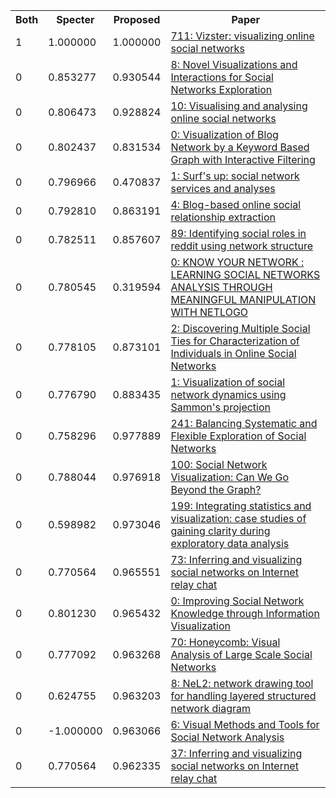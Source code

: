 <html><table><tr>
<th>Both</th>
<th>Specter</th>
<th>Proposed</th>
<th>Paper</th>
</tr>
<tr>
<td>1</td>
<td>1.000000</td>
<td>1.000000</td>
<td><a href="https://www.semanticscholar.org/paper/84e9041e77ee9cbca1a2e4f841fc23804f4e5b48">711: Vizster: visualizing online social networks</a></td>
</tr>
<tr>
<td>0</td>
<td>0.853277</td>
<td>0.930544</td>
<td><a href="https://www.semanticscholar.org/paper/54dcfbca086212d59fc375d64e10d780f826a7e4">8: Novel Visualizations and Interactions for Social Networks Exploration</a></td>
</tr>
<tr>
<td>0</td>
<td>0.806473</td>
<td>0.928824</td>
<td><a href="https://www.semanticscholar.org/paper/3d93a20d271772ceeff58ddaf755ef8d36f2e9d9">10: Visualising and analysing online social networks</a></td>
</tr>
<tr>
<td>0</td>
<td>0.802437</td>
<td>0.831534</td>
<td><a href="https://www.semanticscholar.org/paper/b928b96a2d893a8759e9683bb97e5b3bd1d85165">0: Visualization of Blog Network by a Keyword Based Graph with Interactive Filtering</a></td>
</tr>
<tr>
<td>0</td>
<td>0.796966</td>
<td>0.470837</td>
<td><a href="https://www.semanticscholar.org/paper/06d23c1653a8a2d62394bf3666fc166b6eb564aa">1: Surf's up: social network services and analyses</a></td>
</tr>
<tr>
<td>0</td>
<td>0.792810</td>
<td>0.863191</td>
<td><a href="https://www.semanticscholar.org/paper/18617f2444f04f1727187c4f4e085eebaaeed7fc">4: Blog-based online social relationship extraction</a></td>
</tr>
<tr>
<td>0</td>
<td>0.782511</td>
<td>0.857607</td>
<td><a href="https://www.semanticscholar.org/paper/5be43ef849329a54cd0c01e1432ab5e21517820e">89: Identifying social roles in reddit using network structure</a></td>
</tr>
<tr>
<td>0</td>
<td>0.780545</td>
<td>0.319594</td>
<td><a href="https://www.semanticscholar.org/paper/60a864a2d42ab9940ab36467392882ab7a5c85c1">0: KNOW YOUR NETWORK : LEARNING SOCIAL NETWORKS ANALYSIS THROUGH MEANINGFUL MANIPULATION WITH NETLOGO</a></td>
</tr>
<tr>
<td>0</td>
<td>0.778105</td>
<td>0.873101</td>
<td><a href="https://www.semanticscholar.org/paper/b7e9dffe6bb33ca914f92907cc99f41b6ac98b0f">2: Discovering Multiple Social Ties for Characterization of Individuals in Online Social Networks</a></td>
</tr>
<tr>
<td>0</td>
<td>0.776790</td>
<td>0.883435</td>
<td><a href="https://www.semanticscholar.org/paper/4d78fdeb6c617a9a0dbb1c8ff901cc9559e3947a">1: Visualization of social network dynamics using Sammon's projection</a></td>
</tr>
<tr>
<td>0</td>
<td>0.758296</td>
<td>0.977889</td>
<td><a href="https://www.semanticscholar.org/paper/01c3c86c5d68765438c7e191c054c5f9750f4073">241: Balancing Systematic and Flexible Exploration of Social Networks</a></td>
</tr>
<tr>
<td>0</td>
<td>0.788044</td>
<td>0.976918</td>
<td><a href="https://www.semanticscholar.org/paper/2c45e3d6a23a48bd8b4c3561b48f3d064380835a">100: Social Network Visualization: Can We Go Beyond the Graph?</a></td>
</tr>
<tr>
<td>0</td>
<td>0.598982</td>
<td>0.973046</td>
<td><a href="https://www.semanticscholar.org/paper/15dfdd0ea1b06e7ef5e70f711231a65c2b86e652">199: Integrating statistics and visualization: case studies of gaining clarity during exploratory data analysis</a></td>
</tr>
<tr>
<td>0</td>
<td>0.770564</td>
<td>0.965551</td>
<td><a href="https://www.semanticscholar.org/paper/cc0a4389db9cc5d3d2b47e831264c1b58c9bba95">73: Inferring and visualizing social networks on Internet relay chat</a></td>
</tr>
<tr>
<td>0</td>
<td>0.801230</td>
<td>0.965432</td>
<td><a href="https://www.semanticscholar.org/paper/3178b0b64f2d28babc8ee00f0c7dbb9c60071eba">0: Improving Social Network Knowledge through Information Visualization</a></td>
</tr>
<tr>
<td>0</td>
<td>0.777092</td>
<td>0.963268</td>
<td><a href="https://www.semanticscholar.org/paper/dc89c8d74b53372e30bcdc5133049da293019c3c">70: Honeycomb: Visual Analysis of Large Scale Social Networks</a></td>
</tr>
<tr>
<td>0</td>
<td>0.624755</td>
<td>0.963203</td>
<td><a href="https://www.semanticscholar.org/paper/6f9db545d9bbfca38c4adbcc1889d409dfd97171">8: NeL2: network drawing tool for handling layered structured network diagram</a></td>
</tr>
<tr>
<td>0</td>
<td>-1.000000</td>
<td>0.963066</td>
<td><a href="https://www.semanticscholar.org/paper/d961a9592c0eac3c5d586017f443edc0b46360cc">6: Visual Methods and Tools for Social Network Analysis</a></td>
</tr>
<tr>
<td>0</td>
<td>0.770564</td>
<td>0.962335</td>
<td><a href="https://www.semanticscholar.org/paper/84d446788be86d0f65dbf2c6eabff70799b37522">37: Inferring and visualizing social networks on Internet relay chat</a></td>
</tr>
</table></html>
